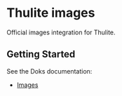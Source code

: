 # Thulite images

Official images integration for Thulite.

## Getting Started

See the Doks documentation:

- [Images](https://images.thulite.io/docs/start-here/getting-started/)

